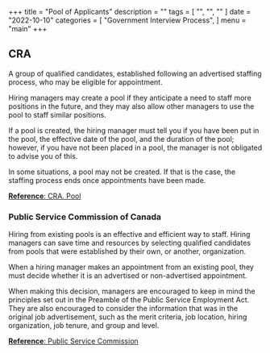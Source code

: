 +++
title = "Pool of Applicants"
description = ""
tags = [
    "",
    "",
    ""
]
date = "2022-10-10"
categories = [
    "Government Interview Process",
]
menu = "main"
+++


## CRA
A group of qualified candidates, established following an advertised staffing process, who may be eligible for appointment.

Hiring managers may create a pool if they anticipate a need to staff more positions in the future, and they may also allow other managers to use the pool to staff similar positions.

If a pool is created, the hiring manager must tell you if you have been put in the pool, the effective date of the pool, and the duration of the pool; however, if you have not been placed in a pool, the manager is not obligated to advise you of this.

In some situations, a pool may not be created. If that is the case, the staffing process ends once appointments have been made.

[**Reference**: CRA. Pool](https://www.canada.ca/en/revenue-agency/corporate/careers-cra/browse-job-types/definitions-job-seekers.html#toc7)


### Public Service Commission of Canada
Hiring from existing pools is an effective and efficient way to staff. Hiring managers can save time and resources by selecting qualified candidates from pools that were established by their own, or another, organization.   

When a hiring manager makes an appointment from an existing pool, they must decide whether it is an advertised or non-advertised appointment.   

When making this decision, managers are encouraged to keep in mind the principles set out in the Preamble of the Public Service Employment Act.  They are also encouraged to consider the information that was in the original job advertisement, such as the merit criteria, job location, hiring organization, job tenure, and group and level.  

[**Reference**: Public Service Commission](https://www.canada.ca/en/public-service-commission/services/appointment-framework/guides-tools-appointment-framework/hiring-pools-advertised-non-advertised-appointment.html)
